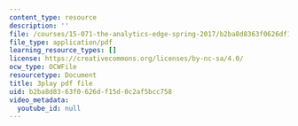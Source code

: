 ```yaml
---
content_type: resource
description: ''
file: /courses/15-071-the-analytics-edge-spring-2017/b2ba8d8363f0626df15d0c2af5bcc758_EXYgISgOw0g.pdf
file_type: application/pdf
learning_resource_types: []
license: https://creativecommons.org/licenses/by-nc-sa/4.0/
ocw_type: OCWFile
resourcetype: Document
title: 3play pdf file
uid: b2ba8d83-63f0-626d-f15d-0c2af5bcc758
video_metadata:
  youtube_id: null
---
```

